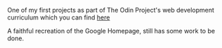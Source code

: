 One of my first projects as part of The Odin Project's web development curriculum which you can find [here](http://www.theodinproject.com/courses/web-development-101/lessons/html-css)

A faithful recreation of the Google Homepage, still has some work to be done.